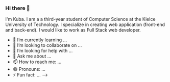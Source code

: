 ### Hi there 👋


I'm Kuba. I am a a third-year student of Computer Science at the Kielce University of Technology. I specialize in creating web application (front-end and back-end). I would like to work as Full Stack web developer.  



- 🌱 I’m currently learning ...
- 👯 I’m looking to collaborate on ...
- 🤔 I’m looking for help with ...
- 💬 Ask me about ...
- 📫 How to reach me: ...
- 😄 Pronouns: ...
- ⚡ Fun fact: ...
-->

